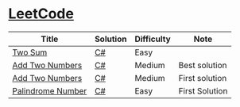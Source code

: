 # [LeetCode](https://leetcode.com/problemset/all/)


| Title           |  Solution       | Difficulty    | Note | 
|---------------- | --------------- | ------------- | ------------- |
| [Two Sum](https://leetcode.com/problems/two-sum/) | [C#](./csharp/add-two-numbers.cs) | Easy         ||
| [Add Two Numbers](https://leetcode.com/problems/add-two-numbers/) | [C#](./csharp/add-two-numbers.cs) | Medium         | Best solution |
| [Add Two Numbers](https://leetcode.com/problems/add-two-numbers/) | [C#](./csharp/two-sum-brute-force.cs) | Medium         | First solution |
| [Palindrome Number](https://leetcode.com/problems/add-two-numbers/) | [C#](./csharp/palindrome-number-string/Solution.cs) | Easy         | First Solution |

